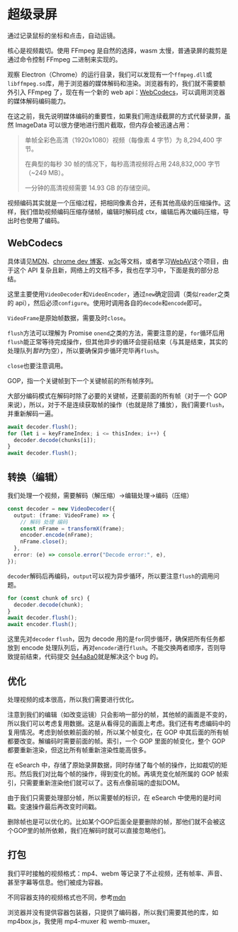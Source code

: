 # 超级录屏

通过记录鼠标的坐标和点击，自动运镜。

核心是视频裁切。使用 FFmpeg 是自然的选择，wasm 太慢，普通录屏的裁剪是通过命令控制 FFmpeg 二进制来实现的。

观察 Electron（Chrome）的运行目录，我们可以发现有一个`ffmpeg.dll`或`libffmpeg.so`库，用于浏览器的媒体解码和渲染。浏览器有的，我们就不需要额外引入 FFmpeg 了，现在有一个新的 web api：[WebCodecs](https://developer.mozilla.org/zh-CN/docs/Web/API/WebCodecs_API)，可以调用浏览器的媒体解码编码能力。

在这之前，我先说明媒体编码的重要性，如果我们用连续截屏的方式代替录屏，虽然 ImageData 可以很方便地进行图片截取，但内存会被迅速占用：

> 单帧全彩色高清（1920x1080）视频（每像素 4 字节）为 8,294,400 字节。
>
> 在典型的每秒 30 帧的情况下，每秒高清视频将占用 248,832,000 字节（~249 MB）。
>
> 一分钟的高清视频需要 14.93 GB 的存储空间。

视频编码其实就是一个压缩过程，把相同像素合并，还有其他高级的压缩操作。这样，我们借助视频编码压缩存储帧，编辑时解码成 ctx，编辑后再次编码压缩，导出时也使用了编码。

## WebCodecs

具体请见[MDN](https://developer.mozilla.org/zh-CN/docs/Web/API/WebCodecs_API)、[chrome dev 博客](https://developer.chrome.google.cn/docs/web-platform/best-practices/webcodecs?hl=zh-cn)、[w3c](https://w3c.github.io/webcodecs)等文档，或者学习[WebAV](https://github.com/bilibili/WebAV)这个项目，由于这个 API 复杂且新，网络上的文档不多，我也在学习中，下面是我的部分总结。

这里主要使用`VideoDecoder`和`VideoEncoder`，通过`new`确定回调（类似`reader`之类的 api），然后必须`configure`。使用时调用各自的`decode`和`encode`即可。

`VideoFrame`是原始帧数据，需要及时`close`。

`flush`方法可以理解为 Promise `onend`之类的方法，需要注意的是，`for`循环后用`flush`能正常等待完成操作，但其他异步的循环会提前结束（与其是结束，其实的处理队列*暂时*为空），所以要确保异步循环完毕再`flush`。

`close`也要注意调用。

GOP，指一个关键帧到下一个关键帧前的所有帧序列。

大部分编码模式在解码时除了必要的关键帧，还要前面的所有帧（对于一个 GOP 来说），所以，对于不是连续获取帧的操作（也就是除了播放），我们需要`flush`，并重新解码一遍。

```ts
await decoder.flush();
for (let i = keyFrameIndex; i <= thisIndex; i++) {
  decoder.decode(chunks[i]);
}
await decoder.flush();
```

## 转换（编辑）

我们处理一个视频，需要解码（解压缩）->编辑处理->编码（压缩）

```ts
const decoder = new VideoDecoder({
  output: (frame: VideoFrame) => {
    // 解码 处理 编码
    const nFrame = transformX(frame);
    encoder.encode(nFrame);
    nFrame.close();
  },
  error: (e) => console.error("Decode error:", e),
});
```

`decoder`解码后再编码，`output`可以视为异步循环，所以要注意`flush`的调用问题。

```ts
for (const chunk of src) {
  decoder.decode(chunk);
}
await decoder.flush();
await encoder.flush();
```

这里先对`decoder` `flush`，因为 decode 用的是`for`同步循环，确保把所有任务都放到 encode 处理队列后，再对`encoder`进行`flush`。不能交换两者顺序，否则导致提前结束，代码提交 [944a8a0](https://github.com/xushengfeng/eSearch/commit/944a8a0f27cb488a6c6b62d61c74901dfa7b812a)就是解决这个 bug 的。

## 优化

处理视频的成本很高，所以我们需要进行优化。

注意到我们的编辑（如改变运镜）只会影响一部分的帧，其他帧的画面是不变的，所以我们可以考虑复用数据。这是从看得见的画面上考虑。我们还有考虑编码中的复用情况。考虑到帧依赖前面的帧，所以某个帧变化，在 GOP 中其后面的所有帧都要改变。解编码时需要前面的帧。索引，一个 GOP 里面的帧变化，整个 GOP 都要重新渲染，但这比所有帧重新渲染性能高很多。

在 eSearch 中，存储了原始录屏数据，同时存储了每个帧的操作，比如裁切的矩形。然后我们对比每个帧的操作，得到变化的帧。再填充变化帧所属的 GOP 帧索引，只需要重新渲染他们就可以了。这有点像前端的虚拟DOM。

由于我们只需要处理部分帧，所以需要帧的标识，在 eSearch 中使用的是时间戳。变速操作最后再改变时间戳。

删除帧也是可以优化的。比如某个GOP后面全是要删除的帧，那他们就不会被这个GOP里的帧所依赖，我们在解码时就可以直接忽略他们。

## 打包

我们平时接触的视频格式：mp4、webm 等记录了不止视频，还有帧率、声音、甚至字幕等信息。他们被成为容器。

不同容器支持的视频格式也不同，参考[mdn](https://developer.mozilla.org/zh-CN/docs/Web/Media/Formats/Video_codecs#%E7%BC%96%E8%A7%A3%E7%A0%81%E5%99%A8%E8%AF%A6%E7%BB%86%E4%BF%A1%E6%81%AF)

浏览器并没有提供容器包装器，只提供了编码器，所以我们需要其他的库，如 mp4box.js，我使用 mp4-muxer 和 wemb-muxer。

